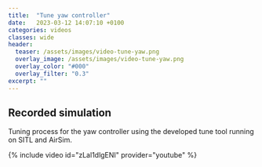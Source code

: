 ```yaml
---
title:  "Tune yaw controller"
date:   2023-03-12 14:07:10 +0100
categories: videos
classes: wide
header:
  teaser: /assets/images/video-tune-yaw.png
  overlay_image: /assets/images/video-tune-yaw.png
  overlay_color: "#000"
  overlay_filter: "0.3"
excerpt: ""
---
```

## Recorded simulation
Tuning process for the yaw controller using the developed tune tool running on SITL and AirSim.

{% include video id="zLal1dlgENI" provider="youtube" %}